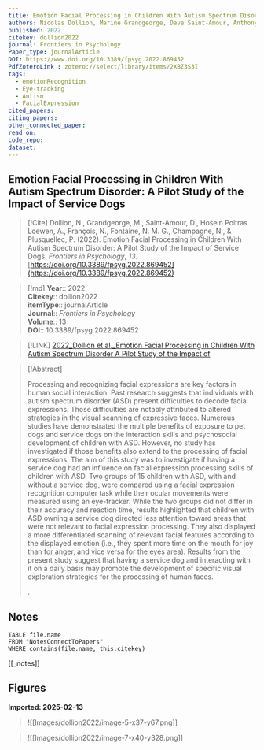 ```yaml
---
title: Emotion Facial Processing in Children With Autism Spectrum Disorder A Pilot Study of the Impact of Service Dogs
authors: Nicolas Dollion, Marine Grandgeorge, Dave Saint-Amour, Anthony Hosein Poitras Loewen, Nathe François, Nathalie M. G. Fontaine, Noël Champagne, Pierrich Plusquellec
published: 2022
citekey: dollion2022
journal: Frontiers in Psychology
Paper_type: journalArticle
DOI: https://www.doi.org/10.3389/fpsyg.2022.869452
PdfZoteroLink : zotero://select/library/items/2XBZ3S3I
tags: 
  - emotionRecognition
  - Eye-tracking
  - Autism
  - FacialExpression
cited_papers:
citing_papers: 
other_connected_paper: 
read_on: 
code_repo: 
dataset:
---
```


## Emotion Facial Processing in Children With Autism Spectrum Disorder: A Pilot Study of the Impact of Service Dogs

> [!Cite]
> Dollion, N., Grandgeorge, M., Saint-Amour, D., Hosein Poitras Loewen, A., François, N., Fontaine, N. M. G., Champagne, N., & Plusquellec, P. (2022). Emotion Facial Processing in Children With Autism Spectrum Disorder: A Pilot Study of the Impact of Service Dogs. _Frontiers in Psychology_, _13_. [https://doi.org/10.3389/fpsyg.2022.869452](https://doi.org/10.3389/fpsyg.2022.869452)


>[!md]
> **Year**:: 2022   
> **Citekey**:: dollion2022  
> **itemType**:: journalArticle  
> **Journal**:: *Frontiers in Psychology*  
> **Volume**:: 13  
> **DOI**:: 10.3389/fpsyg.2022.869452    

> [!LINK] 
> [2022_Dollion et al._Emotion Facial Processing in Children With Autism Spectrum Disorder A Pilot Study of the Impact of](zotero://select/library/items/HP2A3WXP)

> [!Abstract]
>
> <p>Processing and recognizing facial expressions are key factors in human social interaction. Past research suggests that individuals with autism spectrum disorder (ASD) present difficulties to decode facial expressions. Those difficulties are notably attributed to altered strategies in the visual scanning of expressive faces. Numerous studies have demonstrated the multiple benefits of exposure to pet dogs and service dogs on the interaction skills and psychosocial development of children with ASD. However, no study has investigated if those benefits also extend to the processing of facial expressions. The aim of this study was to investigate if having a service dog had an influence on facial expression processing skills of children with ASD. Two groups of 15 children with ASD, with and without a service dog, were compared using a facial expression recognition computer task while their ocular movements were measured using an eye-tracker. While the two groups did not differ in their accuracy and reaction time, results highlighted that children with ASD owning a service dog directed less attention toward areas that were not relevant to facial expression processing. They also displayed a more differentiated scanning of relevant facial features according to the displayed emotion (i.e., they spent more time on the mouth for joy than for anger, and vice versa for the eyes area). Results from the present study suggest that having a service dog and interacting with it on a daily basis may promote the development of specific visual exploration strategies for the processing of human faces.</p>
>.
> 


## Notes

```dataview 
TABLE file.name 
FROM "NotesConnectToPapers" 
WHERE contains(file.name, this.citekey)
```

[[_notes]]

## Figures

**Imported: 2025-02-13**

> ![[Images/dollion2022/image-5-x37-y67.png]]

> ![[Images/dollion2022/image-7-x40-y328.png]]